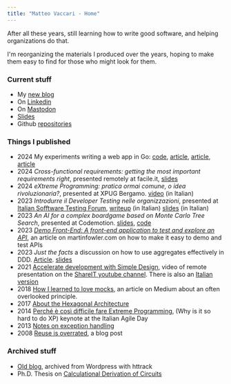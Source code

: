 ```yaml
---
title: "Matteo Vaccari - Home"
---
```


After all these years, still learning how to write good software, and helping organizations do that.

I'm reorganizing the materials I produced over the years, hoping to make them easy to find for those who might look for them.

### Current stuff


  * My [new blog](posts)
  * On [Linkedin](https://www.linkedin.com/in/matteovaccari/)
  * On [Mastodon](https://livellosegreto.it/@xpmatteo)
  * [Slides](https://speakerdeck.com/xpmatteo "Matteo Vaccari (@xpmatteo) on Speaker Deck")
  * Github [repositories](https://github.com/xpmatteo/)
  


### Things I published

  * 2024 My experiments writing a web app in Go: [code](https://github.com/xpmatteo/todomvc-golang), [article](https://www.linkedin.com/posts/matteovaccari_i-wrote-a-short-article-on-how-to-reimplement-activity-7160013816070651904-kgRO), [article](https://www.linkedin.com/posts/matteovaccari_golang-webdevelopment-metrics-activity-7161688435655753728-KPvK),
    [article](/posts/avoid-primitive-obsession-in-go/ "Avoid Primitive Obsession in Go |Matteo Vaccari's Home")
  * 2024 *Cross-functional requirements: getting the most important requirements right*, presented remotely at facile.it, [slides](https://speakerdeck.com/xpmatteo/cross-functional-requirements-getting-the-most-important-requirements-right)
  * 2024 *eXtreme Programming: pratica ormai comune, o idea rivoluzionaria?*, presented at XPUG Bergamo. [video](https://www.youtube.com/watch?v=q4saABWPGIE) (in Italian)
  * 2023 *Introdurre il Developer Testing nelle organizzazioni*, presented at [Italian Sofftware Testing Forum](https://www.swtestingforum.org/index.php/it/), [writeup](https://www.linkedin.com/posts/matteovaccari_milano-italiansoftwaretestingqualificationsboard-activity-7133019870723489792-kfWc) (in Italian) [slides](https://speakerdeck.com/xpmatteo/introdurre-il-developer-testing-nelle-organizzazioni) (in Italian)
  * 2023 *An AI for a complex boardgame based on Monte Carlo Tree Search*, presented at Codemotion. [slides](https://speakerdeck.com/xpmatteo/an-ai-for-a-complex-boardgame-based-on-monte-carlo-tree-search), [code](https://github.com/xpmatteo/auto-cca)
  * 2023 [*Demo Front-End: A front-end application to test and explore an API*](https://martinfowler.com/articles/demo-front-end.html), an article on martinfowler.com on how to make it easy to demo and test APIs
  * 2023 *Just the facts* a discussion on how to use aggregates effectively in DDD. [Article](https://www.linkedin.com/pulse/just-facts-matteo-vaccari/). [slides](https://speakerdeck.com/xpmatteo/just-the-facts)
  * 2021 [Accelerate development with Simple Design](https://www.youtube.com/watch?v=5-HWNVoFLX8), video of remote presentation on the [ShareIT youtube channel](https://www.youtube.com/channel/UCDovIbuna41VAUNxL5xTezw). There is also an [Italian version](https://www.youtube.com/watch?v=mA9XIxyR1OU&ab_channel=ShareIT)
  * 2018 [How I learned to love mocks](https://medium.com/@xpmatteo/how-i-learned-to-love-mocks-1-fb341b71328), an article on Medium about an often overlooked principle.
  * 2017 [About the Hexagonal Architecture](http://matteo.vaccari.name/blog/the-hexagonal-architecture.html)
  * 2014 [Perché è così difficile fare Extreme Programming](https://vimeo.com/113090009), (Why is it so hard to do XP) keynote at the Italian Agile Day
  * 2013 [Notes on exception handling](http://matteo.vaccari.name/blog/archives/875.html)
  * 2008 [Reuse is overrated](http://matteo.vaccari.name/blog/archives/151.html), a blog post

### Archived stuff

* [Old blog](blog), archived from Wordpress with httrack
* Ph.D. Thesis on [Calculational Derivation of Circuits](matteo-vaccari-calculational-derivation-of-circuits.pdf)


